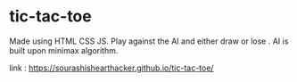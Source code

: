 # tic-tac-toe
Made using HTML CSS JS.
Play against the AI and either draw or lose .
AI is built upon minimax algorithm.

link : https://sourashishearthacker.github.io/tic-tac-toe/
